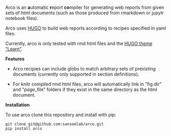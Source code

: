 Arco is an **a**utomatic **r**eport **co**mpiler for generating web reports
from given sets of html documents (such as those produced from rmarkdown or
jupytr notebook files).

Arco uses [HUGO](https://gohugo.io/) to build web reports according to
recipes specified in yaml files.

Currently, arco is only tested with rmd html files and the [HUGO theme "Learn"](https://themes.gohugo.io/hugo-theme-learn/).

**Features**

* Arco recipies can include globs to match arbitrary sets of prexisting
documents (currently only supported in section definitions).

* For knitr compiled rmd html files, arco will automatically link in "fig.dir"
  and "*page*_file" folders if they exist in the same directory as the html
  document.

**Installation**

To use arco clone this repository and install with pip:

```
git clone git@github.com:sansomlab/arco.git
pip install arco
```